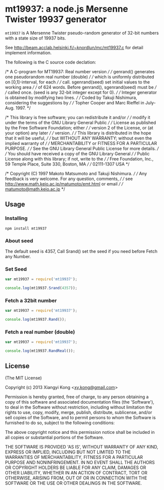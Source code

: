 # mt19937: a node.js Mersenne Twister 19937 generator #

`mt19937` is A Mersenne Twister pseudo-random generator of 32-bit numbers with a state size of 19937 bits.

See http://beam.acclab.helsinki.fi/~knordlun/mc/mt19937.c for detail implement information.

The following is the C source code declation:

/* A C-program for MT19937: Real number version                */
/*   genrand() generates one pseudorandom real number (double) */
/* which is uniformly distributed on [0,1]-interval, for each  */
/* call. sgenrand(seed) set initial values to the working area */
/* of 624 words. Before genrand(), sgenrand(seed) must be      */
/* called once. (seed is any 32-bit integer except for 0).     */
/* Integer generator is obtained by modifying two lines.       */
/*   Coded by Takuji Nishimura, considering the suggestions by */
/* Topher Cooper and Marc Rieffel in July-Aug. 1997.           */

/* This library is free software; you can redistribute it and/or   */
/* modify it under the terms of the GNU Library General Public     */
/* License as published by the Free Software Foundation; either    */
/* version 2 of the License, or (at your option) any later         */
/* version.                                                        */
/* This library is distributed in the hope that it will be useful, */
/* but WITHOUT ANY WARRANTY; without even the implied warranty of  */
/* MERCHANTABILITY or FITNESS FOR A PARTICULAR PURPOSE.            */
/* See the GNU Library General Public License for more details.    */
/* You should have received a copy of the GNU Library General      */
/* Public License along with this library; if not, write to the    */
/* Free Foundation, Inc., 59 Temple Place, Suite 330, Boston, MA   */ 
/* 02111-1307  USA                                                 */

/* Copyright (C) 1997 Makoto Matsumoto and Takuji Nishimura.       */
/* Any feedback is very welcome. For any question, comments,       */
/* see http://www.math.keio.ac.jp/matumoto/emt.html or email       */
/* matumoto@math.keio.ac.jp                                        */

## Usage ##

### Installing ###

`npm install mt19937`

### About seed ###

The default seed is 4357, Call Srand() set the seed if you need before Fetch any Number.

### Set Seed ###

```js
var mt19937 = require('mt19937');

console.log(mt19937.Srand(4357));
```

### Fetch a 32bit number ###

```js
var mt19937 = require('mt19937');

console.log(mt19937.Rand());
```

### Fetch a real number (double) ###

```js
var mt19937 = require('mt19937');

console.log(mt19937.RandReal());
```

## License ##

(The MIT License)

Copyright (c) 2013 Xiangyi Kong &lt;xy.kong@gmail.com&gt;

Permission is hereby granted, free of charge, to any person obtaining
a copy of this software and associated documentation files (the
'Software'), to deal in the Software without restriction, including
without limitation the rights to use, copy, modify, merge, publish,
distribute, sublicense, and/or sell copies of the Software, and to
permit persons to whom the Software is furnished to do so, subject to
the following conditions:

The above copyright notice and this permission notice shall be
included in all copies or substantial portions of the Software.

THE SOFTWARE IS PROVIDED 'AS IS', WITHOUT WARRANTY OF ANY KIND,
EXPRESS OR IMPLIED, INCLUDING BUT NOT LIMITED TO THE WARRANTIES OF
MERCHANTABILITY, FITNESS FOR A PARTICULAR PURPOSE AND NONINFRINGEMENT.
IN NO EVENT SHALL THE AUTHORS OR COPYRIGHT HOLDERS BE LIABLE FOR ANY
CLAIM, DAMAGES OR OTHER LIABILITY, WHETHER IN AN ACTION OF CONTRACT,
TORT OR OTHERWISE, ARISING FROM, OUT OF OR IN CONNECTION WITH THE
SOFTWARE OR THE USE OR OTHER DEALINGS IN THE SOFTWARE.
